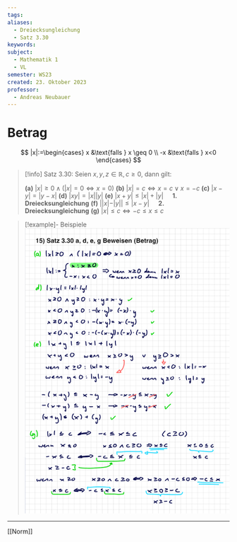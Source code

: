 ```yaml
---
tags: 
aliases:
  - Dreiecksungleichung
  - Satz 3.30
keywords: 
subject:
  - Mathematik 1
  - VL
semester: WS23
created: 23. Oktober 2023
professor:
  - Andreas Neubauer
---
```

 

# Betrag

$$
|x|:=\begin{cases}
x &\text{falls } x \geq 0 \\
-x &\text{falls } x<0
\end{cases}
$$

> [!info] Satz 3.30: Seien $x,y,z \in \mathbb{R}, c\geq 0$, dann gilt:
>
> 
> **(a)** $|x| \geq 0 \wedge (|x|=0 \iff x=0)$ 
> **(b)** $|x| =c \iff x=c \vee x=-c$
> **(c)** $|x-y|=|y-x|$
> **(d)** $|x y|=|x||y|$
> **(e)** $|x+y| \leq|x|+|y|\quad$ **1. Dreiecksungleichung**
> **(f)** $|| x|-| y|| \leq|x-y| \quad$ **2. Dreiecksungleichung**
> **(g)** $|x| \leq c \iff-c \leq x \leq c$
> 

> [!example]- Beispiele
> ![](assets/Pasted%20image%2020240127135219.png)

---

[[Norm]]